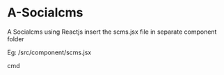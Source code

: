 # A-Socialcms
A Socialcms using Reactjs
insert the scms.jsx file in separate component folder

Eg: /src/component/scms.jsx

<projectfolder> cmd <npm start>
